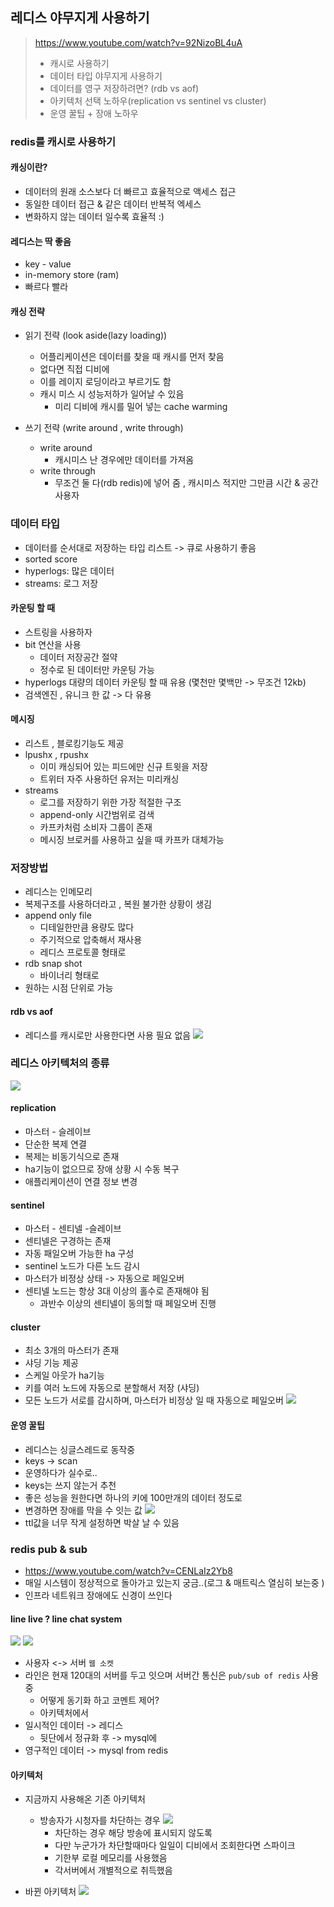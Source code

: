 ## 레디스 야무지게 사용하기
> https://www.youtube.com/watch?v=92NizoBL4uA
> - 캐시로 사용하기
> - 데이터 타입 야무지게 사용하기
> - 데이터를 영구 저장하려면? (rdb vs aof)
> - 아키텍처 선택 노하우(replication vs sentinel vs cluster)
> - 운영 꿀팁  + 장애 노하우

### redis를 캐시로 사용하기
#### 캐싱이란?
- 데이터의 원래 소스보다 더 빠르고 효율적으로 액세스 접근
- 동일한 데이터 접근 & 같은 데이터 반복적 엑세스  
- 변화하지 않는 데이터 일수록 효율적 :)
  
#### 레디스는 딱 좋음 
- key - value
- in-memory store (ram)
- 빠르다 빨라 

#### 캐싱 전략 
- 읽기 전략 (look aside(lazy loading))
  - 어플리케이션은 데이터를 찾을 때 캐시를 먼저 찾음
  - 없다면 직접 디비에 
  - 이를 레이지 로딩이라고 부르기도 함
  - 캐시 미스 시 성능저하가 일어날 수 있음 
    - 미리 디비에 캐시를 밀어 넣는 cache warming

- 쓰기 전략 (write around , write through)
  - write around
    - 캐시미스 난 경우에만 데이터를 가져옴
  - write through
    - 무조건 둘 다(rdb redis)에 넣어 줌 , 캐시미스 적지만 그만큼 시간 & 공간 사용자

### 데이터 타입 
- 데이터를 순서대로 저장하는 타입 리스트 -> 큐로 사용하기 좋음
- sorted score
- hyperlogs: 많은 데이터 
- streams: 로그 저장
#### 카운팅 할 때
- 스트링을 사용하자 
- bit 연산을 사용 
  - 데이터 저장공간 절약
  - 정수로 된 데이터만 카운팅 가능 
- hyperlogs 대량의 데이터 카운팅 할 때 유용 (몇천만 몇백만 -> 무조건 12kb)
- 검색엔진 , 유니크 한 값 -> 다 유용 
#### 메시징 
- 리스트 , 블로킹기능도 제공
- lpushx , rpushx 
  - 이미 캐싱되어 있는 피드에만 신규 트윗을 저장 
  - 트위터 자주 사용하던 유저는 미리캐싱 
- streams
  - 로그를 저장하기 위한 가장 적절한 구조
  - append-only 시간범위로 검색 
  - 카프카처럼 소비자 그룹이 존재
  - 메시징 브로커를 사용하고 싶을 때 카프카 대체가능 
### 저장방법
- 레디스는 인메모리 
- 복제구조를 사용하더라고 , 복원 불가한 상황이 생김 
- append only file 
  - 디테일한만큼 용량도 많다 
  - 주기적으로 압축해서 재사용
  - 레디스 프로토콜 형태로
- rdb  snap shot 
  - 바이너리 형태로
- 원하는 시점 단위로 가능 
#### rdb vs aof 
- 레디스를 캐시로만 사용한다면 사용 필요 없음 
![](static/2022-10-06-14-05-43.png)


### 레디스 아키텍처의 종류 
![](static/2022-10-06-14-07-47.png)
#### replication 
- 마스터 - 슬레이브 
- 단순한 복제 연결 
- 복제는 비동기식으로 존재
- ha기능이 없으므로 장애 상황 시 수동 복구 
- 애플리케이션이 연결 정보 변경
#### sentinel 
- 마스터 - 센티넬 -슬레이브 
- 센티넬은 구경하는 존재 
- 자동 패일오버 가능한 ha 구성 
- sentinel 노드가 다른 노드 감시 
- 마스터가 비정상 상태 -> 자동으로 페일오버 
- 센티넬 노드는 항상 3대 이상의 홀수로 존재해야 됨 
  - 과반수 이상의 센티넬이 동의할 때 페일오버 진행 
#### cluster 
- 최소 3개의 마스터가 존재
- 샤딩 기능 제공
- 스케일 아웃가 ha기능
- 키를 여러 노드에 자동으로 분할해서 저장 (샤딩)
- 모든 노드가 서로를 감시하며, 마스터가 비정상 일 때 자동으로 페일오버 
![](static/2022-10-06-14-11-21.png)

#### 운영 꿀팁 
- 레디스는 싱글스레드로 동작중 
- keys -> scan 
- 운영하다가 실수로..
- keys는 쓰지 않는거 추천 
- 좋은 성능을 원한다면 하나의 키에 100만개의 데이터 정도로 
- 변경하면 장애를 막을 수 잇는 값 
![](static/2022-10-06-14-13-13.png)
- ttl값을 너무 작게 설정하면
박살 날 수 있음 


### redis pub & sub 
- https://www.youtube.com/watch?v=CENLaIz2Yb8
- 매일 시스템이 정상적으로 돌아가고 있는지 궁금..(로그 & 매트릭스 열심히 보는중 )
- 인프라 네트워크 장애에도 신경이 쓰인다 
#### line live ? line chat system 
![](static/2022-10-06-13-27-56.png)
![](static/2022-10-06-13-29-19.png)
- 사용자 <-> 서버 `웹 소켓`
- 라인은 현재 120대의 서버를 두고 잇으며  서버간 통신은 `pub/sub of redis` 사용중 
  - 어떻게 동기화 하고 코멘트 제어?
  - 아키텍처에서 
- 일시적인 데이터 -> 레디스
  - 뒷단에서 정규화 후 -> mysql에  
- 영구적인 데이터 -> mysql from redis
#### 아키텍처 
- 지금까지 사용해온 기존 아키텍처 
  - 방송자가 시청자를 차단하는 경우 
  ![](static/2022-10-06-13-33-42.png)
    - 차단하는 경우 해당 방송에 표시되지 않도록
    - 다만 누군가가 차단할때마다 일일이 디비에서 조회한다면 스파이크 
    - 기한부 로컬 메모리를 사용했음
    - 각서버에서 개별적으로 취득했음 

- 바뀐 아키텍처 
  ![](static/2022-10-06-13-36-46.png)